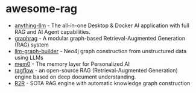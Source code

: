 # awesome-rag

- [anything-llm](https://github.com/Mintplex-Labs/anything-llm) - The all-in-one Desktop & Docker AI application with full RAG and AI Agent capabilities.
- [graphrag](https://github.com/microsoft/graphrag) - A modular graph-based Retrieval-Augmented Generation (RAG) system
- [llm-graph-builder](https://github.com/neo4j-labs/llm-graph-builder) - Neo4j graph construction from unstructured data using LLMs
- [mem0](https://github.com/mem0ai/mem0) - The memory layer for Personalized AI
- [ragflow](https://github.com/infiniflow/ragflow) - an open-source RAG (Retrieval-Augmented Generation) engine based on deep document understanding.
- [R2R](https://github.com/SciPhi-AI/R2R) - SOTA RAG engine with automatic knowledge graph construction 
